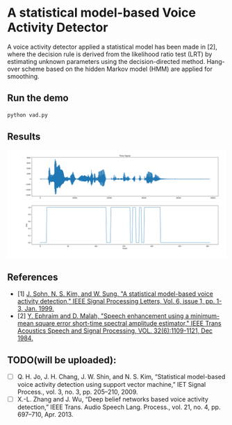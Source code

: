 # A statistical model-based Voice Activity Detector

A voice activity detector applied a statistical model has been made in [2], where the decision rule is derived from the likelihood ratio test (LRT) by estimating unknown parameters using the decision-directed method. Hang-over scheme based on the hidden Markov model (HMM) are applied for smoothing.

## Run the demo
```bash
python vad.py
```

## Results
<img src = 'datasets/Figure.png'>


## References
* [1] [J. Sohn, N. S. Kim, and W. Sung. "A statistical model-based voice activity detection," IEEE Signal Processing Letters, Vol. 6, issue 1, pp. 1-3, Jan. 1999.](https://wiki.inf.ed.ac.uk/twiki/pub/CSTR/ListenSemester1_2010_11/sohn_SPL99_statistical_model-based_VAD.pdf)
* [2] [Y. Ephraim and D. Malah, "Speech enhancement using a minimum-mean square error short-time spectral amplitude estimator," IEEE Trans Acoustics Speech and Signal Processing, VOL. 32(6):1109-1121, Dec 1984.](https://ieeexplore.ieee.org/stamp/stamp.jsp?arnumber=1164453)


## TODO(will be uploaded):
- [ ] Q. H. Jo, J. H. Chang, J. W. Shin, and N. S. Kim, “Statistical model-based voice activity detection using support vector machine,”
IET Signal Process., vol. 3, no. 3, pp. 205–210, 2009.
- [ ] X.-L. Zhang and J. Wu, “Deep belief networks based voice activity detection,” IEEE Trans. Audio Speech Lang. Process., vol. 21, no. 4, pp. 697–710, Apr. 2013.
